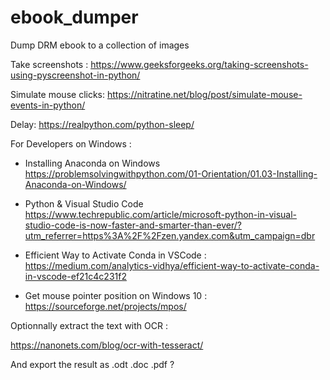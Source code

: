 # ebook_dumper
Dump DRM ebook to a collection of images

Take screenshots :
https://www.geeksforgeeks.org/taking-screenshots-using-pyscreenshot-in-python/

Simulate mouse clicks:
https://nitratine.net/blog/post/simulate-mouse-events-in-python/

Delay:
https://realpython.com/python-sleep/

For Developers on Windows :

* Installing Anaconda on Windows https://problemsolvingwithpython.com/01-Orientation/01.03-Installing-Anaconda-on-Windows/

* Python & Visual Studio Code https://www.techrepublic.com/article/microsoft-python-in-visual-studio-code-is-now-faster-and-smarter-than-ever/?utm_referrer=https%3A%2F%2Fzen.yandex.com&utm_campaign=dbr

* Efficient Way to Activate Conda in VSCode : https://medium.com/analytics-vidhya/efficient-way-to-activate-conda-in-vscode-ef21c4c231f2

* Get mouse pointer position on Windows 10 : https://sourceforge.net/projects/mpos/


Optionnally extract the text with OCR :

https://nanonets.com/blog/ocr-with-tesseract/

And export the result as .odt .doc .pdf ?
